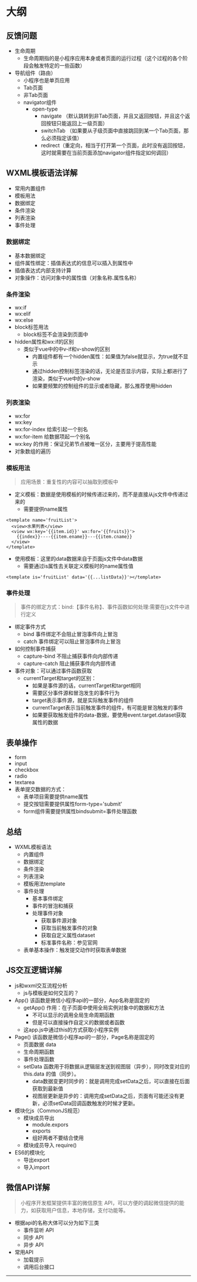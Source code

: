 # 大纲

## 反馈问题

- 生命周期
  - 生命周期指的是小程序应用本身或者页面的运行过程（这个过程的各个阶段会触发特定的一些函数）
- 导航组件（路由）
  - 小程序也是单页应用
  - Tab页面
  - 非Tab页面
  - navigator组件
    - open-type
      - navigate （默认跳转到非Tab页面，并且又返回按钮，并且这个返回按钮只能返回上一级页面）
      - switchTab （如果要从子级页面中直接跳回到某一个Tab页面，那么必须指定该值）
      - redirect（重定向，相当于打开第一个页面，此时没有返回按钮，这时就需要在当前页面添加navigator组件指定如何调回）




## WXML模板语法详解
- 常用内置组件
- 模板用法
- 数据绑定
- 条件渲染
- 列表渲染
- 事件处理

### 数据绑定
- 基本数据绑定
- 组件属性绑定：插值表达式的信息可以插入到属性中
- 插值表达式内部支持计算
- 对象操作：访问对象中的属性值（对象名称.属性名称）

### 条件渲染 
- wx:if 
- wx:elif
- wx:else
- block标签用法
  - block标签不会渲染到页面中
- hidden属性和wx:if的区别
  - 类似于vue中的中v-if和v-show的区别
    - 内置组件都有一个hidden属性：如果值为false就显示，为true就不显示
    - 通过hidden控制标签渲染的话，无论是否显示内容，实际上都进行了渲染，类似于vue中的v-show
    - 如果要频繁的控制组件的显示或者隐藏，那么推荐使用hidden

### 列表渲染 
- wx:for 
- wx:key 
- wx:for-index 给索引起一个别名
- wx:for-item 给数据项起一个别名
- wx:key 的作用：保证兄弟节点被唯一区分，主要用于提高性能
- 对象数组的遍历

### 模板用法 

> 应用场景：重复性的内容可以抽取到模板中

- 定义模板：数据是使用模板的时候传递过来的，而不是直接从js文件中传递过来的
  - 需要提供name属性

```
<template name='fruitList'>
  <view>水果列表</view>
  <view wx:key='{{item.id}}' wx:for='{{fruits}}'>
    {{index}}----{{item.ename}}---{{item.cname}}
  </view>
</template>
```

- 使用模板：这里的data数据来自于页面js文件中data数据
  - 需要通过is属性去关联定义模板时的name属性值

```
<template is='fruitList' data='{{...listData}}'></template>
```

### 事件处理 

> 事件的绑定方式：bind:【事件名称】、事件函数如何处理:需要在js文件中进行定义

- 绑定事件方式
    + bind 事件绑定不会阻止冒泡事件向上冒泡
    + catch 事件绑定可以阻止冒泡事件向上冒泡
- 如何控制事件捕获
    - capture-bind 不阻止捕获事件向内部传递
    - capture-catch 阻止捕获事件向内部传递
- 事件对象：可以通过事件函数获取
  - currentTarget和target的区别：
    - 如果是事件源的话，currentTarget和target相同
    - 需要区分事件源和冒泡发生的事件行为
    - target表示事件源，就是实际触发事件的组件
    - currentTarget表示当前触发事件的组件，有可能是冒泡触发的事件
    - 如果要获取触发组件的data-数据，要使用event.target.dataset获取属性的数据

## 表单操作
- form
- input 
- checkbox
- radio
- textarea 
- 表单提交数据的方式：
  - 表单项目需要提供name属性
  - 提交按钮需要提供属性form-type='submit'
  - form组件需要提供属性bindsubmit=事件处理函数



## 总结

- WXML模板语法
  - 内置组件
  - 数据绑定
  - 条件渲染
  - 列表渲染
  - 模板用法template
  - 事件处理
    - 基本事件绑定
    - 事件的冒泡和捕获
    - 处理事件对象
      - 获取事件源对象
      - 获取当前触发事件的对象
      - 获取自定义属性dataset
      - 标准事件名称：参见官网
  - 表单基本操作：触发提交动作时获取表单数据



## JS交互逻辑详解
- js和wxml交互流程分析
    - js与模板是如何交互的？
- App() 该函数是微信小程序api的一部分，App名称是固定的
    + getApp() 作用：在子页面中使用全局实例对象中的数据和方法
      + 不可以显示的调用全局生命周期函数
      + 但是可以直接操作自定义的数据或者函数
    + 这app.js中通过this的方式获取小程序实例
- Page() 该函数是微信小程序api的一部分，Page名称是固定的
    + 页面数据 data
    + 生命周期函数
    + 事件处理函数
    + setData 函数用于将数据从逻辑层发送到视图层（异步），同时改变对应的 this.data 的值（同步）。
      + data数据变更时同步的：就是调用完成setData之后，可以直接在后面获取到最新值
      + 视图层更新是异步的：调用完成setData之后，页面有可能还没有更新，必须setData回调函数触发的时候才更新。
- 模块化js（CommonJS规范）
    - 模块成员导出 
        - module.expors 
        - exports
        - 组好两者不要结合使用
    - 模块成员导入 require()
- ES6的模块化
    - 导出export
    - 导入import





## 微信API详解
> 小程序开发框架提供丰富的微信原生 API，可以方便的调起微信提供的能力，如获取用户信息，本地存储，支付功能等。

- 根据api的名称大体可以分为如下三类
    + 事件监听 API
    + 同步 API 
    + 异步 API 
- 常用API
    + 加载提示
    + 调用后台接口

---





